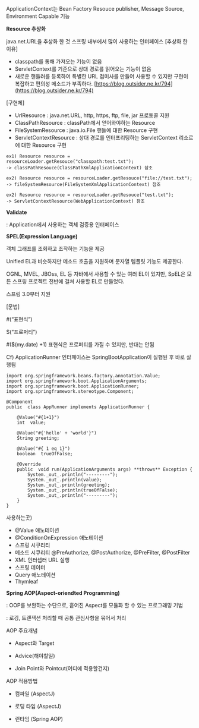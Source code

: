 ApplicationContext는 Bean Factory Resouce publisher, Message Source, Environment Capable 기능


**Resource 추상화**

java.net.URL을 추상화 한 것
스프링 내부에서 많이 사용하는 인터페이스
[추상화 한 이유]
- classpath를 통해 가져오는 기능이 없음
- ServletContext를 기준으로 상대 경로를 읽어오는 기능이 없음
- 새로운 핸들러를 등록하여 특별한 URL 접미사를 만들어 사용할 수 있지만 구현이 복잡하고 편의성 메소드가 부족하다.
[https://blog.outsider.ne.kr/794](https://blog.outsider.ne.kr/794)

[구현체]
- UrlResource
: java.net.URL, http, https, ftp, file, jar 프로토콜 지원
-  ClassPathResource
: classPath에서 얻어와야하는 Resource
- FileSystemResource
: java.io.File  핸들에 대한 Resource 구현
- ServletContextResource
: 상대 경로를 인터프리팅하는 ServletContext 리소르에 대한 Resource 구현
```
ex1) Resource resource = resourceLoader.getResouce("classpath:test.txt");
-> classPathResouce(ClassPathXmlApplicationContext) 참조

ex2) Resource resource = resourceLoader.getResouce("file://test.txt");
-> fileSystemResource(FileSystemXmlApplicationContext) 참조

ex2) Resource resource = resourceLoader.getResouce("test.txt");
-> ServletContextResource(WebApplicationContext) 참조
```



**Validate**

: Application에서 사용하는 객체 검증용 인터페이스



**SPEL(Expression Language)**

객체 그래프를 조회하고 조작하는 기능을 제공

Unified EL과 비슷하지만 메소드 호출을 지원하며 문자열 템플릿 기능도 제공한다.

OGNL, MVEL, JBOss, EL 등 자바에서 사용할 수 있는 여러 EL이 있지만, SpEL은 모든 스프링 프로젝트 전반에 걸쳐 사용할 EL로 만들었다.

스프링 3.0부터 지원


[문법]

#(“표현식”)

$(“프로퍼티”)

#($(my.date) +1) 표현식은 프로퍼티를 가질 수 있지만, 반대는 안됨

Cf) ApplicationRunner 인터페이스는 SpringBootApplication이 실행된 후 바로 실행됨
```
import org.springframework.beans.factory.annotation.Value;
import org.springframework.boot.ApplicationArguments;
import org.springframework.boot.ApplicationRunner;
import org.springframework.stereotype.Component;

@Component
public  class AppRunner implements ApplicationRunner {

	@Value("#{1+1}")
	int  value;

	@Value("#{'hello' + 'world'}")
	String greeting;

	@Value("#{ 1 eq 1}")
	boolean  trueOfFalse;

	@Override
	public  void run(ApplicationArguments args) **throws** Exception {
		System._out_.println("---------");
		System._out_.println(value);
		System._out_.println(greeting);
		System._out_.println(trueOfFalse);
		System._out_.println("---------");
	}
}
```

사용하는곳)
- @Value 애노테이션
- @ConditionOnExpression 애노테이션
- 스프링 시큐리티
- 메소드 시큐리티 @PreAuthorize, @PostAuthorize, @PreFilter, @PostFilter
- XML 인터셉터 URL 실행
- 스프링 데이터
- Query 애노테이션
- Thymleaf


**Spring AOP(Aspect-oriendted Programming)**

: OOP를 보완하는 수단으로, 흩어진 Aspect를 모듈화 할 수 있는 프로그래밍 기법

: 로깅, 트랜잭션 처리할 때 공통 관심사항을 묶어서 처리


AOP 주요개념

- Aspect와 Target

- Advice(해야할일)

- Join Point와 Pointcut(어디에 적용할건지)


AOP 적용방법

- 컴파일 (AspectJ)

- 로딩 타임 (AspectJ)

- 런타임 (Spring AOP)

